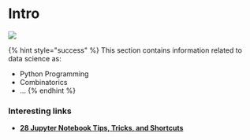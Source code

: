 # Intro

![](https://media.giphy.com/media/O7ifqdHteyN7q/giphy.gif)

{% hint style="success" %}
This section contains information related to data science as:&#x20;

* Python Programming
* Combinatorics
* ...
{% endhint %}

### Interesting links

* ****[**28 Jupyter Notebook Tips, Tricks, and Shortcuts**](https://www.dataquest.io/blog/jupyter-notebook-tips-tricks-shortcuts/)****
